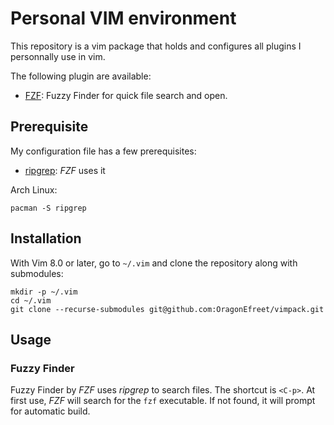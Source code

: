 # Personal VIM environment

This repository is a vim package that holds and configures all plugins
I personnally use in vim.

The following plugin are available:

- [FZF](https://github.com/junegunn/fzf): Fuzzy Finder for quick file search
  and open.

## Prerequisite

My configuration file has a few prerequisites:

- [ripgrep](https://github.com/BurntSushi/ripgrep): _FZF_ uses it


Arch Linux:
```
pacman -S ripgrep
```

## Installation

With Vim 8.0 or later, go to `~/.vim` and clone the repository along with
submodules:

```
mkdir -p ~/.vim
cd ~/.vim
git clone --recurse-submodules git@github.com:OragonEfreet/vimpack.git
```

## Usage

### Fuzzy Finder

Fuzzy Finder by _FZF_ uses _ripgrep_ to search files.
The shortcut is `<C-p>`.
At first use, _FZF_ will search for the `fzf` executable.
If not found, it will prompt for automatic build.

